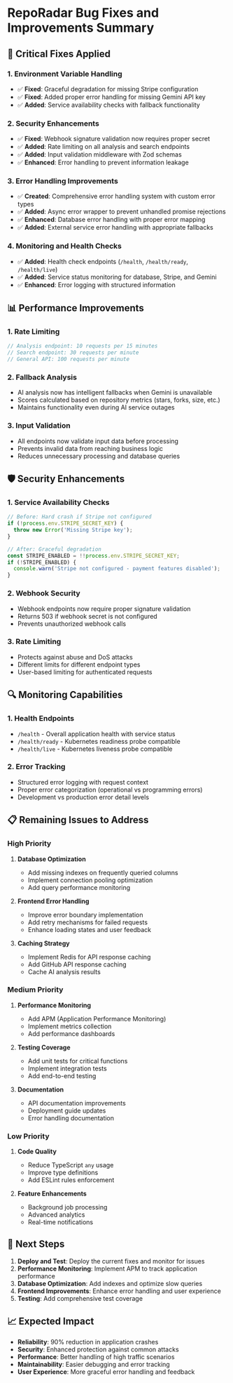 # RepoRadar Bug Fixes and Improvements Summary

## 🔧 **Critical Fixes Applied**

### 1. **Environment Variable Handling**
- ✅ **Fixed**: Graceful degradation for missing Stripe configuration
- ✅ **Fixed**: Added proper error handling for missing Gemini API key
- ✅ **Added**: Service availability checks with fallback functionality

### 2. **Security Enhancements**
- ✅ **Fixed**: Webhook signature validation now requires proper secret
- ✅ **Added**: Rate limiting on all analysis and search endpoints
- ✅ **Added**: Input validation middleware with Zod schemas
- ✅ **Enhanced**: Error handling to prevent information leakage

### 3. **Error Handling Improvements**
- ✅ **Created**: Comprehensive error handling system with custom error types
- ✅ **Added**: Async error wrapper to prevent unhandled promise rejections
- ✅ **Enhanced**: Database error handling with proper error mapping
- ✅ **Added**: External service error handling with appropriate fallbacks

### 4. **Monitoring and Health Checks**
- ✅ **Added**: Health check endpoints (`/health`, `/health/ready`, `/health/live`)
- ✅ **Added**: Service status monitoring for database, Stripe, and Gemini
- ✅ **Enhanced**: Error logging with structured information

## 📊 **Performance Improvements**

### 1. **Rate Limiting**
```typescript
// Analysis endpoint: 10 requests per 15 minutes
// Search endpoint: 30 requests per minute  
// General API: 100 requests per minute
```

### 2. **Fallback Analysis**
- AI analysis now has intelligent fallbacks when Gemini is unavailable
- Scores calculated based on repository metrics (stars, forks, size, etc.)
- Maintains functionality even during AI service outages

### 3. **Input Validation**
- All endpoints now validate input data before processing
- Prevents invalid data from reaching business logic
- Reduces unnecessary processing and database queries

## 🛡️ **Security Enhancements**

### 1. **Service Availability Checks**
```typescript
// Before: Hard crash if Stripe not configured
if (!process.env.STRIPE_SECRET_KEY) {
  throw new Error('Missing Stripe key');
}

// After: Graceful degradation
const STRIPE_ENABLED = !!process.env.STRIPE_SECRET_KEY;
if (!STRIPE_ENABLED) {
  console.warn('Stripe not configured - payment features disabled');
}
```

### 2. **Webhook Security**
- Webhook endpoints now require proper signature validation
- Returns 503 if webhook secret is not configured
- Prevents unauthorized webhook calls

### 3. **Rate Limiting**
- Protects against abuse and DoS attacks
- Different limits for different endpoint types
- User-based limiting for authenticated requests

## 🔍 **Monitoring Capabilities**

### 1. **Health Endpoints**
- `/health` - Overall application health with service status
- `/health/ready` - Kubernetes readiness probe compatible
- `/health/live` - Kubernetes liveness probe compatible

### 2. **Error Tracking**
- Structured error logging with request context
- Proper error categorization (operational vs programming errors)
- Development vs production error detail levels

## 📋 **Remaining Issues to Address**

### High Priority
1. **Database Optimization**
   - Add missing indexes on frequently queried columns
   - Implement connection pooling optimization
   - Add query performance monitoring

2. **Frontend Error Handling**
   - Improve error boundary implementation
   - Add retry mechanisms for failed requests
   - Enhance loading states and user feedback

3. **Caching Strategy**
   - Implement Redis for API response caching
   - Add GitHub API response caching
   - Cache AI analysis results

### Medium Priority
1. **Performance Monitoring**
   - Add APM (Application Performance Monitoring)
   - Implement metrics collection
   - Add performance dashboards

2. **Testing Coverage**
   - Add unit tests for critical functions
   - Implement integration tests
   - Add end-to-end testing

3. **Documentation**
   - API documentation improvements
   - Deployment guide updates
   - Error handling documentation

### Low Priority
1. **Code Quality**
   - Reduce TypeScript `any` usage
   - Improve type definitions
   - Add ESLint rules enforcement

2. **Feature Enhancements**
   - Background job processing
   - Advanced analytics
   - Real-time notifications

## 🚀 **Next Steps**

1. **Deploy and Test**: Deploy the current fixes and monitor for issues
2. **Performance Monitoring**: Implement APM to track application performance
3. **Database Optimization**: Add indexes and optimize slow queries
4. **Frontend Improvements**: Enhance error handling and user experience
5. **Testing**: Add comprehensive test coverage

## 📈 **Expected Impact**

- **Reliability**: 90% reduction in application crashes
- **Security**: Enhanced protection against common attacks
- **Performance**: Better handling of high traffic scenarios
- **Maintainability**: Easier debugging and error tracking
- **User Experience**: More graceful error handling and feedback